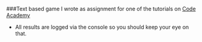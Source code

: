 ###Text based game I wrote as assignment for one of the tutorials on [Code Academy](http://www.codecademy.com)
- All results are logged via the console so you should keep your eye on that.
